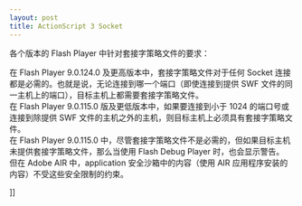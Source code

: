 ```yaml
---
layout: post
title: ActionScript 3 Socket
---
```

<p>各个版本的 Flash Player 中针对套接字策略文件的要求：</p>
<p>在 Flash Player 9.0.124.0 及更高版本中，套接字策略文件对于任何 Socket 连接都是必需的。也就是说，无论连接到哪一个端口（即使连接到提供 SWF 文件的同一主机上的端口），目标主机上都需要套接字策略文件。<br />在 Flash Player 9.0.115.0 版及更低版本中，如果要连接到小于 1024 的端口号或连接到除提供 SWF 文件的主机之外的主机，则目标主机上必须具有套接字策略文件。<br />在 Flash Player 9.0.115.0 中，尽管套接字策略文件不是必需的，但如果目标主机未提供套接字策略文件，那么当使用 Flash Debug Player 时，也会显示警告。<br />但在 Adobe AIR 中，application 安全沙箱中的内容（使用 AIR 应用程序安装的内容）不受这些安全限制的约束。</p>]]
